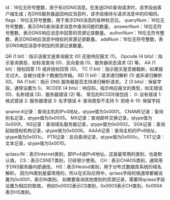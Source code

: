 id：16位无符号整数，用于标识DNS消息。在发送DNS查询请求时，该字段由客户端生成；在DNS服务器返回响应消息时，该字段保持与请求消息中的ID相同。
flags：16位无符号整数，用于表示DNS消息的各种标志位。
queryNum：16位无符号整数，表示DNS查询请求消息中查询问题的数量。
answerNum：16位无符号整数，表示DNS响应消息中回答的资源记录数量。
authorNum：16位无符号整数，表示DNS响应消息中授权的资源记录数量。
addNum：16位无符号整数，表示DNS响应消息中附加的资源记录数量。

QR (1 bit)：指示该报文是查询报文 (0) 还是响应报文 (1)。
Opcode (4 bits)：指示查询类型，如标准查询 (0)、反向查询 (1)、服务器状态请求 (2) 等。
AA (1 bit)：授权回答 (1) 或非授权回答 (0)。
TC (1 bit)：指示报文是否被截断，如果报文过大，会被分成多个数据包传输。
RD (1 bit)：请求递归解析 (1) 或非递归解析 (0)。
RA (1 bit)：指示 DNS 服务器是否支持递归解析请求。
Z (3 bits)：保留字段，通常设置为 0。
RCODE (4 bits)：响应码，指示响应报文的类型，如无错误 (0)、名称错误 (3)、服务器错误 (2) 等。
常见的RCODE值包括：
0: 没有错误
1: 格式错误
2: 服务器错误
3: 名字错误
4: 查询类型不支持
5: 拒绝
6-15: 保留字段

qname:A记录：查询主机的IPv4地址，qtype值为0x0001。
CNAME记录：查询别名记录，qtype值为0x0005。
MX记录：查询邮件交换记录，qtype值为0x000f。
NS记录：查询域名服务器记录，qtype值为0x0002。
SOA记录：查询起始授权机构记录，qtype值为0x0006。
AAAA记录：查询主机的IPv6地址，qtype值为0x001c。
PTR记录：反向查询记录，qtype值为0x000c。
TXT记录：文本记录，qtype值为0x0010。

qclass:IN：表示Internet类别，即IPv4或IPv6地址。这是最常用的类别，也是默认值。
CS：表示CSNET类别，已经很少使用。
CH：表示CHAOS类别，通常用于DNS服务器内部通信。
HS：表示Hesiod类别，用于分布式数据库系统的域名解析。
因为IN类别是最常用的，所以在实际应用中，qclass字段的值通常都被设置为0x0001，表示IN类别。
如果要查询其他类别的资源记录，需要将qclass字段设置为相应的取值，
例如0x0002表示CS类别，0x0003表示CH类别，0x0004表示HS类别。
